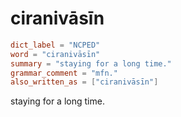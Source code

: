 # ciranivāsīn

``` toml
dict_label = "NCPED"
word = "ciranivāsīn"
summary = "staying for a long time."
grammar_comment = "mfn."
also_written_as = ["ciranivāsīn"]
```

staying for a long time.

